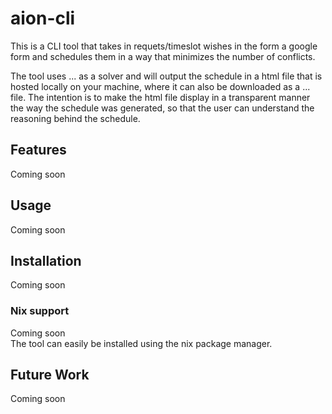 # aion-cli
This is a CLI tool that takes in requets/timeslot wishes in the form a google form and schedules them in a way that minimizes the number of conflicts.  

The tool uses ... as a solver and will output the schedule in a html file that is hosted locally on your machine, where it can also be downloaded as a ... file.
The intention is to make the html file display in a transparent manner the way the schedule was generated, so that the user can understand the reasoning behind the schedule.

## Features
Coming soon

## Usage 
Coming soon

## Installation
Coming soon
### Nix support
Coming soon  
The tool can easily be installed using the nix package manager.  


## Future Work
Coming soon



